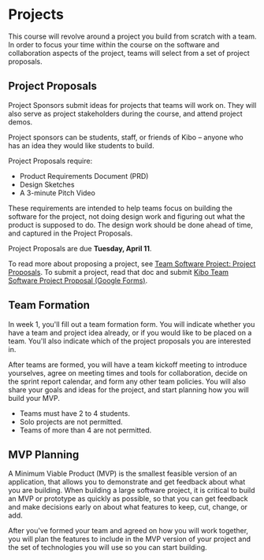 # Projects

This course will revolve around a project you build from scratch with a team. In order to focus your time within the course on the software and collaboration aspects of the project, teams will select from a set of project proposals.

## Project Proposals

Project Sponsors submit ideas for projects that teams will work on. They will also serve as project stakeholders during the course, and attend project demos. 

Project sponsors can be students, staff, or friends of Kibo – anyone who has an idea they would like students to build.

Project Proposals require:
- Product Requirements Document (PRD)
- Design Sketches
- A 3-minute Pitch Video

These requirements are intended to help teams focus on building the software for the project, not doing design work and figuring out what the product is supposed to do. The design work should be done ahead of time, and captured in the Project Proposals.

Project Proposals are due **Tuesday, April 11**.

To read more about proposing a project, see [Team Software Project: Project Proposals](https://docs.google.com/document/d/1snuzlYDfB50LwmOS2PsZfusIakWCz1QqbaUnne8objo/edit#). To submit a project, read that doc and submit [Kibo Team Software Project Proposal (Google Forms)](https://forms.gle/kk2khUeGFGqMqqkR6).

## Team Formation

In week 1, you'll fill out a team formation form. You will indicate whether you have a team and project idea already, or if you would like to be placed on a team. You'll also indicate which of the project proposals you are interested in.

After teams are formed, you will have a team kickoff meeting to introduce yourselves, agree on meeting times and tools for collaboration, decide on the sprint report calendar, and form any other team policies. You will also share your goals and ideas for the project, and start planning how you will build your MVP.

- Teams must have 2 to 4 students. 
- Solo projects are not permitted.
- Teams of more than 4 are not permitted.

## MVP Planning

A Minimum Viable Product (MVP) is the smallest feasible version of an application, that allows you to demonstrate and get feedback about what you are building. When building a large software project, it is critical to build an MVP or prototype as quickly as possible, so that you can get feedback and make decisions early on about what features to keep, cut, change, or add.

After you've formed your team and agreed on how you will work together, you will plan the features to include in the MVP version of your project and the set of technologies you will use so you can start building.
